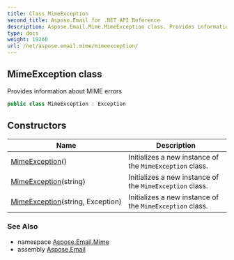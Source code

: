 ```yaml
---
title: Class MimeException
second_title: Aspose.Email for .NET API Reference
description: Aspose.Email.Mime.MimeException class. Provides information about MIME errors
type: docs
weight: 19260
url: /net/aspose.email.mime/mimeexception/
---
```

## MimeException class

Provides information about MIME errors

```csharp
public class MimeException : Exception
```

## Constructors

| Name | Description |
| --- | --- |
| [MimeException](mimeexception/#constructor)() | Initializes a new instance of the `MimeException` class. |
| [MimeException](mimeexception/#constructor_1)(string) | Initializes a new instance of the `MimeException` class. |
| [MimeException](mimeexception/#constructor_2)(string, Exception) | Initializes a new instance of the `MimeException` class. |

### See Also

* namespace [Aspose.Email.Mime](../../aspose.email.mime/)
* assembly [Aspose.Email](../../)


